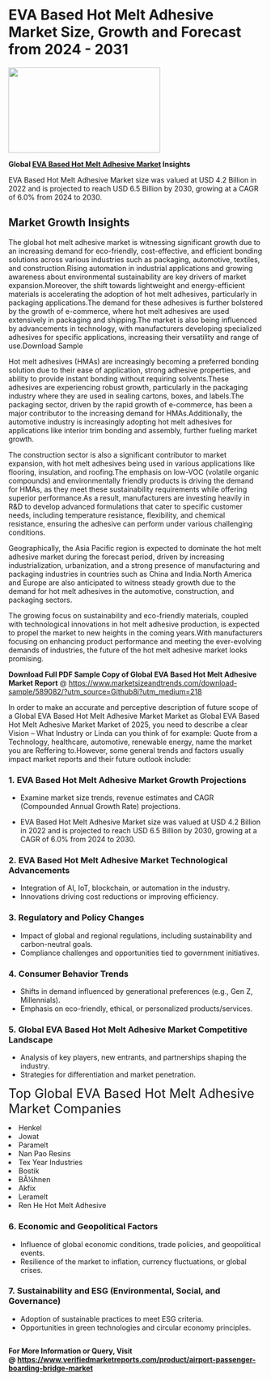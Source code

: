 <H1>EVA Based Hot Melt Adhesive Market Size, Growth and Forecast from 2024 - 2031</H1><img class="aligncenter size-medium wp-image-584254" src="https://thirdeyenews.in/wp-content/uploads/2024/09/Global-Market-Research-300x168.jpeg" alt="" width="300" height="168" /><p><strong>Global&nbsp;<a href="https://www.marketsizeandtrends.com/download-sample/589082/?utm_source=Github8j?utm_medium=218">EVA Based Hot Melt Adhesive Market</a> Insights</strong></p><p>EVA Based Hot Melt Adhesive Market size was valued at USD 4.2 Billion in 2022 and is projected to reach USD 6.5 Billion by 2030, growing at a CAGR of 6.0% from 2024 to 2030.</p><p><h2>Market Growth Insights</h2> <p>The global hot melt adhesive market is witnessing significant growth due to an increasing demand for eco-friendly, cost-effective, and efficient bonding solutions across various industries such as packaging, automotive, textiles, and construction.Rising automation in industrial applications and growing awareness about environmental sustainability are key drivers of market expansion.Moreover, the shift towards lightweight and energy-efficient materials is accelerating the adoption of hot melt adhesives, particularly in packaging applications.The demand for these adhesives is further bolstered by the growth of e-commerce, where hot melt adhesives are used extensively in packaging and shipping.The market is also being influenced by advancements in technology, with manufacturers developing specialized adhesives for specific applications, increasing their versatility and range of use.Download Sample </p> <p>Hot melt adhesives (HMAs) are increasingly becoming a preferred bonding solution due to their ease of application, strong adhesive properties, and ability to provide instant bonding without requiring solvents.These adhesives are experiencing robust growth, particularly in the packaging industry where they are used in sealing cartons, boxes, and labels.The packaging sector, driven by the rapid growth of e-commerce, has been a major contributor to the increasing demand for HMAs.Additionally, the automotive industry is increasingly adopting hot melt adhesives for applications like interior trim bonding and assembly, further fueling market growth.</p> <p>The construction sector is also a significant contributor to market expansion, with hot melt adhesives being used in various applications like flooring, insulation, and roofing.The emphasis on low-VOC (volatile organic compounds) and environmentally friendly products is driving the demand for HMAs, as they meet these sustainability requirements while offering superior performance.As a result, manufacturers are investing heavily in R&D to develop advanced formulations that cater to specific customer needs, including temperature resistance, flexibility, and chemical resistance, ensuring the adhesive can perform under various challenging conditions.</p> <p>Geographically, the Asia Pacific region is expected to dominate the hot melt adhesive market during the forecast period, driven by increasing industrialization, urbanization, and a strong presence of manufacturing and packaging industries in countries such as China and India.North America and Europe are also anticipated to witness steady growth due to the demand for hot melt adhesives in the automotive, construction, and packaging sectors.</p> <p>The growing focus on sustainability and eco-friendly materials, coupled with technological innovations in hot melt adhesive production, is expected to propel the market to new heights in the coming years.With manufacturers focusing on enhancing product performance and meeting the ever-evolving demands of industries, the future of the hot melt adhesive market looks promising.</p> <p></p><p><span class=""><strong>Download Full PDF Sample Copy of Global EVA Based Hot Melt Adhesive Market Report</strong> @ <a href="https://www.marketsizeandtrends.com/download-sample/589082/?utm_source=Github8j?utm_medium=218" target="_blank">https://www.marketsizeandtrends.com/download-sample/589082/?utm_source=Github8j?utm_medium=218</a></span></p><p>In order to make an accurate and perceptive description of future scope of a Global&nbsp;EVA Based Hot Melt Adhesive Market Market as Global&nbsp;EVA Based Hot Melt Adhesive Market Market of 2025, you need to describe a clear Vision &ndash; What Industry or Linda can you think of for example: Quote from a Technology, healthcare, automotive, renewable energy, name the market you are Reffering to.However, some general trends and factors usually impact market reports and their future outlook include:</p><h3>1.&nbsp;<strong>EVA Based Hot Melt Adhesive Market Growth Projections</strong></h3><ul><li>Examine market size trends, revenue estimates and CAGR (Compounded Annual Growth Rate) projections.</li><li><p>EVA Based Hot Melt Adhesive Market size was valued at USD 4.2 Billion in 2022 and is projected to reach USD 6.5 Billion by 2030, growing at a CAGR of 6.0% from 2024 to 2030.</p></li></ul><h3>2.&nbsp;<strong>EVA Based Hot Melt Adhesive Market Technological Advancements</strong></h3><ul><li>Integration of AI, IoT, blockchain, or automation in the industry.</li><li>Innovations driving cost reductions or improving efficiency.</li></ul><h3>3.&nbsp;<strong>Regulatory and Policy Changes</strong></h3><ul><li>Impact of global and regional regulations, including sustainability and carbon-neutral goals.</li><li>Compliance challenges and opportunities tied to government initiatives.</li></ul><h3>4.&nbsp;<strong>Consumer Behavior Trends</strong></h3><ul><li>Shifts in demand influenced by generational preferences (e.g., Gen Z, Millennials).</li><li>Emphasis on eco-friendly, ethical, or personalized products/services.</li></ul><h3>5.&nbsp;<strong>Global EVA Based Hot Melt Adhesive Market Competitive Landscape</strong></h3><ul><li>Analysis of key players, new entrants, and partnerships shaping the industry.</li><li>Strategies for differentiation and market penetration.</li></ul><p data-pm-slice="1 1 []"><span style="color: inherit; font-family: inherit; font-size: 25px;">Top Global EVA Based Hot Melt Adhesive Market Companies</span></p><div class="" data-test-id=""><p><li>Henkel</li><li> Jowat</li><li> Paramelt</li><li> Nan Pao Resins</li><li> Tex Year Industries</li><li> Bostik</li><li> BÃ¼hnen</li><li> Akfix</li><li> Leramelt</li><li> Ren He Hot Melt Adhesive</li></p></div><h3>6.&nbsp;<strong>Economic and Geopolitical Factors</strong></h3><ul><li>Influence of global economic conditions, trade policies, and geopolitical events.</li><li>Resilience of the market to inflation, currency fluctuations, or global crises.</li></ul><h3>7.&nbsp;<strong>Sustainability and ESG (Environmental, Social, and Governance)</strong></h3><ul><li>Adoption of sustainable practices to meet ESG criteria.</li><li>Opportunities in green technologies and circular economy principles.</li></ul><h2><strong style="font-size: 14px;">For More Information or Query, Visit @&nbsp;</strong><a style="background-color: #ffffff; font-size: 14px;" href="https://www.marketsizeandtrends.com/report/eva-based-hot-melt-adhesive-market/" target="_blank">https://www.verifiedmarketreports.com/product/airport-passenger-boarding-bridge-market</a></h2>